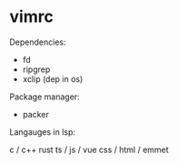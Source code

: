 # vimrc
Dependencies: 

* fd
* ripgrep
* xclip (dep in os)

Package manager:

* packer

Langauges in lsp:

c / c++
rust
ts / js / vue
css / html / emmet

